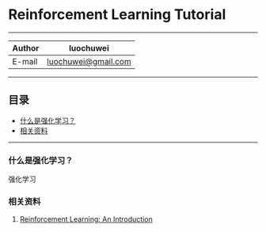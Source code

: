# Reinforcement Learning Tutorial

****
	
|Author|luochuwei|
|---|---
|E-mail|luochuwei@gmail.com


****
## 目录
* [什么是强化学习？](#什么是强化学习？)
* [相关资料](#相关资料)
****

### 什么是强化学习？
强化学习

### 相关资料

1. [Reinforcement Learning: An Introduction](http://incompleteideas.net/sutton/book/the-book-2nd.html)
